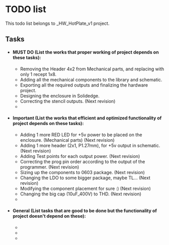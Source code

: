 # TODO list

This todo list belongs to _HW_HotPlate_v1 project.

## Tasks

- #### MUST DO (List the works that proper working of project depends on these tasks):
    - Removing the Header 4x2 from Mechanical parts, and replacing with only 1 recept 1x8.
    - Adding all the mechanical components to the library and schematic.
    - Exporting all the required outputs and finalizing the hardware project.
    - Designing the enclosure in Solidedge.
    - Correcting the stencil outputs. (Next revision)
    - 
- #### Important (List the works that efficient and optimized functionality of project depends on these tasks):
    - Adding 1 more RED LED for +5v power to be placed on the enclosure. (Mechanical parts) (Next revision)
    - Adding 1 more header (2x1, P1.27mm), for +5v output in schematic. (Next revision)
    - Adding Test points for each output power. (Next revision)
    - Correcting the prog pin order according to the output of the programmer. (Next revision)
    - Sizing up the components to 0603 package. (Next revision)
    - Changing the LDO to some bigger package, maybe TL... (Next revision)
    - Modifying the component placement for sure :) (Next revision)
    - Changing the big cap (10uF_400V) to THD. (Next revision)
    - 
- #### General (List tasks that are good to be done but the functionality of project doesn't depend on these):
    - 
    -
    -
